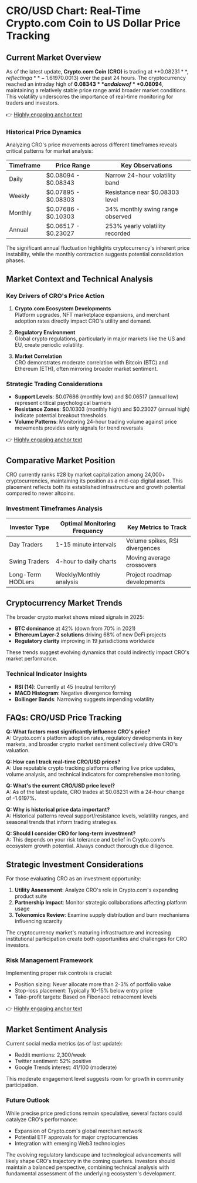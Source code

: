 # CRO/USD Chart: Real-Time Crypto.com Coin to US Dollar Price Tracking

## Current Market Overview

As of the latest update, **Crypto.com Coin (CRO)** is trading at **$0.08231**, reflecting a **-1.6197% decline** (-$0.0013) over the past 24 hours. The cryptocurrency reached an intraday high of **$0.08343** and a low of **$0.08094**, maintaining a relatively stable price range amid broader market conditions. This volatility underscores the importance of real-time monitoring for traders and investors.

👉 [Highly engaging anchor text](https://bit.ly/okx-bonus)

### Historical Price Dynamics

Analyzing CRO's price movements across different timeframes reveals critical patterns for market analysis:

| Timeframe | Price Range       | Key Observations                     |
|-----------|-------------------|--------------------------------------|
| Daily     | $0.08094 - $0.08343 | Narrow 24-hour volatility band     |
| Weekly    | $0.07895 - $0.08303 | Resistance near $0.08303 level     |
| Monthly   | $0.07686 - $0.10303 | 34% monthly swing range observed   |
| Annual    | $0.06517 - $0.23027 | 253% yearly volatility recorded    |

The significant annual fluctuation highlights cryptocurrency's inherent price instability, while the monthly contraction suggests potential consolidation phases.

## Market Context and Technical Analysis

### Key Drivers of CRO's Price Action

1. **Crypto.com Ecosystem Developments**  
   Platform upgrades, NFT marketplace expansions, and merchant adoption rates directly impact CRO's utility and demand.

2. **Regulatory Environment**  
   Global crypto regulations, particularly in major markets like the US and EU, create periodic volatility.

3. **Market Correlation**  
   CRO demonstrates moderate correlation with Bitcoin (BTC) and Ethereum (ETH), often mirroring broader market sentiment.

### Strategic Trading Considerations

- **Support Levels**: $0.07686 (monthly low) and $0.06517 (annual low) represent critical psychological barriers
- **Resistance Zones**: $0.10303 (monthly high) and $0.23027 (annual high) indicate potential breakout thresholds
- **Volume Patterns**: Monitoring 24-hour trading volume against price movements provides early signals for trend reversals

👉 [Highly engaging anchor text](https://bit.ly/okx-bonus)

## Comparative Market Position

CRO currently ranks #28 by market capitalization among 24,000+ cryptocurrencies, maintaining its position as a mid-cap digital asset. This placement reflects both its established infrastructure and growth potential compared to newer altcoins.

### Investment Timeframes Analysis

| Investor Type | Optimal Monitoring Frequency | Key Metrics to Track          |
|---------------|------------------------------|-------------------------------|
| Day Traders   | 1-15 minute intervals          | Volume spikes, RSI divergences|
| Swing Traders | 4-hour to daily charts         | Moving average crossovers     |
| Long-Term HODLers | Weekly/Monthly analysis   | Project roadmap developments  |

## Cryptocurrency Market Trends

The broader crypto market shows mixed signals in 2025:
- **BTC dominance** at 42% (down from 70% in 2021)
- **Ethereum Layer-2 solutions** driving 68% of new DeFi projects
- **Regulatory clarity** improving in 19 jurisdictions worldwide

These trends suggest evolving dynamics that could indirectly impact CRO's market performance.

### Technical Indicator Insights

- **RSI (14)**: Currently at 45 (neutral territory)
- **MACD Histogram**: Negative divergence forming
- **Bollinger Bands**: Narrowing suggests impending volatility

## FAQs: CRO/USD Price Tracking

**Q: What factors most significantly influence CRO's price?**  
A: Crypto.com's platform adoption rates, regulatory developments in key markets, and broader crypto market sentiment collectively drive CRO's valuation.

**Q: How can I track real-time CRO/USD prices?**  
A: Use reputable crypto tracking platforms offering live price updates, volume analysis, and technical indicators for comprehensive monitoring.

**Q: What's the current CRO/USD price level?**  
A: As of the latest update, CRO trades at $0.08231 with a 24-hour change of -1.6197%.

**Q: Why is historical price data important?**  
A: Historical patterns reveal support/resistance levels, volatility ranges, and seasonal trends that inform trading strategies.

**Q: Should I consider CRO for long-term investment?**  
A: This depends on your risk tolerance and belief in Crypto.com's ecosystem growth potential. Always conduct thorough due diligence.

## Strategic Investment Considerations

For those evaluating CRO as an investment opportunity:

1. **Utility Assessment**: Analyze CRO's role in Crypto.com's expanding product suite
2. **Partnership Impact**: Monitor strategic collaborations affecting platform usage
3. **Tokenomics Review**: Examine supply distribution and burn mechanisms influencing scarcity

The cryptocurrency market's maturing infrastructure and increasing institutional participation create both opportunities and challenges for CRO investors.

### Risk Management Framework

Implementing proper risk controls is crucial:
- Position sizing: Never allocate more than 2-3% of portfolio value
- Stop-loss placement: Typically 10-15% below entry price
- Take-profit targets: Based on Fibonacci retracement levels

👉 [Highly engaging anchor text](https://bit.ly/okx-bonus)

## Market Sentiment Analysis

Current social media metrics (as of last update):
- Reddit mentions: 2,300/week
- Twitter sentiment: 52% positive
- Google Trends interest: 41/100 (moderate)

This moderate engagement level suggests room for growth in community participation.

### Future Outlook

While precise price predictions remain speculative, several factors could catalyze CRO's performance:
- Expansion of Crypto.com's global merchant network
- Potential ETF approvals for major cryptocurrencies
- Integration with emerging Web3 technologies

The evolving regulatory landscape and technological advancements will likely shape CRO's trajectory in the coming quarters. Investors should maintain a balanced perspective, combining technical analysis with fundamental assessment of the underlying ecosystem's development.